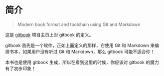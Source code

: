 # 简介

> Modern book format and toolchain using Git and Markdown

这是 [gitbook](https://github.com/GitbookIO/gitbook) 项目主页上对 gitbook 的定义。

gitbook 首先是一个软件，正如上面定义的那样，它使用 Git 和 Markdown 来编排书本，如果用户没有听过 Git 和 Markdown，那么 gitbook 可能不适合你！

本书也是使用 gitbook 生成，所以在看到这里的时候，你应该对 gitbook 的魔力有了初步印象！
